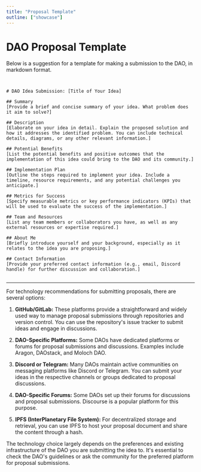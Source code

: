 ```yaml
---
title: "Proposal Template"
outline: ["showcase"]
---
```



# DAO Proposal Template

Below is a suggestion for a template for making a submission to the DAO, in markdown format.

```


# DAO Idea Submission: [Title of Your Idea]

## Summary
[Provide a brief and concise summary of your idea. What problem does it aim to solve?]

## Description
[Elaborate on your idea in detail. Explain the proposed solution and how it addresses the identified problem. You can include technical details, diagrams, or any other relevant information.]

## Potential Benefits
[List the potential benefits and positive outcomes that the implementation of this idea could bring to the DAO and its community.]

## Implementation Plan
[Outline the steps required to implement your idea. Include a timeline, resource requirements, and any potential challenges you anticipate.]

## Metrics for Success
[Specify measurable metrics or key performance indicators (KPIs) that will be used to evaluate the success of the implementation.]

## Team and Resources
[List any team members or collaborators you have, as well as any external resources or expertise required.]

## About Me
[Briefly introduce yourself and your background, especially as it relates to the idea you are proposing.]

## Contact Information
[Provide your preferred contact information (e.g., email, Discord handle) for further discussion and collaboration.]


```


---

For technology recommendations for submitting proposals, there are several options:

1. **GitHub/GitLab:** These platforms provide a straightforward and widely used way to manage proposal submissions through repositories and version control. You can use the repository's issue tracker to submit ideas and engage in discussions.

2. **DAO-Specific Platforms:** Some DAOs have dedicated platforms or forums for proposal submissions and discussions. Examples include Aragon, DAOstack, and Moloch DAO.

3. **Discord or Telegram:** Many DAOs maintain active communities on messaging platforms like Discord or Telegram. You can submit your ideas in the respective channels or groups dedicated to proposal discussions.

4. **DAO-Specific Forums:** Some DAOs set up their forums for discussions and proposal submissions. Discourse is a popular platform for this purpose.

5. **IPFS (InterPlanetary File System):** For decentralized storage and retrieval, you can use IPFS to host your proposal document and share the content through a hash.

The technology choice largely depends on the preferences and existing infrastructure of the DAO you are submitting the idea to. It's essential to check the DAO's guidelines or ask the community for the preferred platform for proposal submissions.

